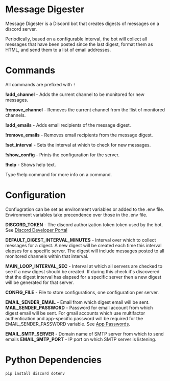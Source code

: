 Message Digester
================
Message Digester is a Discord bot that creates digests of messages on a discord server.

Periodically, based on a configurable interval, the bot will collect all messages that have been posted since the last digest, format them as HTML, and send them to a list of email addresses.

# Commands
All commands are prefixed with `!`

**!add_channel** - Adds the current channel to be monitored for new messages.

**!remove_channel** - Removes the current channel from the !list of monitored channels.

**!add_emails** - Adds email recipients of the message digest.

**!remove_emails** - Removes email recipients from the message digest.

**!set_interval** - Sets the interval at which to check for new messages.

**!show_config** - Prints the configuration for the server.

**!help** - Shows help text.

Type !help command for more info on a command.

# Configuration

Confiugration can be set as environment variables or added to the .env file.  Environment variables take precendence over those in the .env file.

**DISCORD_TOKEN** - The discord authorization token token used by the bot. See [Discord Developer Portal](https://discord.com/developers/applications)

**DEFAULT_DIGEST_INTERVAL_MINUTES** - Interval over which to collect messages for a digest.  A new digest will be created each time this interval elapses for a specific server.  The digest will include messages posted to all monitored channels within that interval.

**MAIN_LOOP_INTERVAL_SEC** - Interval at which all servers are checked to see if a new digest should be created.  If during this check it's discovered that the digest interval has elapsed for a specific server then a new digest will be generated for that server.

**CONFIG_FILE** - File to store configurations, one configuration per server.

**EMAIL_SENDER_EMAIL** - Email from which digest email will be sent.
**MAIL_SENDER_PASSWORD** - Password for email account from which digest email will be sent. For gmail accounts which use multifactor authentication and app-specific password will be required for the EMAIL_SENDER_PASSWORD variable.  See [App Passwords](https://support.google.com/accounts/answer/185833).

**EMAIL_SMTP_SERVER** - Domain name of SMTP server from which to send emails
**EMAIL_SMTP_PORT** - IP port on which SMTP server is listening.

Python Dependencies
===================

```sh
pip install discord dotenv
```